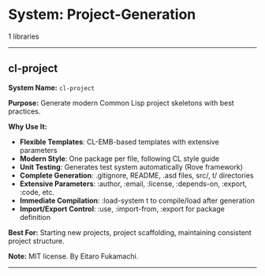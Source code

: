 # System: Project-Generation

1 libraries

---

## cl-project

**System Name:** `cl-project`

**Purpose:** Generate modern Common Lisp project skeletons with best practices.

**Why Use It:**
- **Flexible Templates**: CL-EMB-based templates with extensive parameters
- **Modern Style**: One package per file, following CL style guide
- **Unit Testing**: Generates test system automatically (Rove framework)
- **Complete Generation**: .gitignore, README, .asd files, src/, t/ directories
- **Extensive Parameters**: :author, :email, :license, :depends-on, :export, :code, etc.
- **Immediate Compilation**: :load-system t to compile/load after generation
- **Import/Export Control**: :use, :import-from, :export for package definition

**Best For:** Starting new projects, project scaffolding, maintaining consistent project structure.

**Note:** MIT license. By Eitaro Fukamachi.

---


